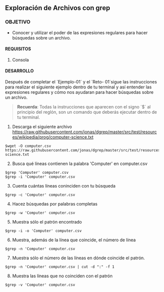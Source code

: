 ## Exploración de Archivos con grep

### OBJETIVO 
 - Conocer y utilizar el poder de las expresiones regulares para hacer búsquedas sobre un archivo.

#### REQUISITOS 
1. Consola

#### DESARROLLO

Después de completar el ´Ejemplo-01´ y el ´Reto- 01´sigue las instrucciones para realizar el siguiente ejemplo dentro de tu terminal y así entender las expresiones regulares y cómo nos ayudaran para hacer búsquedas sobre un archivo.

> **Recuerda**: Todas la instrucciones que aparecen con el signo ´$´ al principio del reglón, son un comando que deberás ejecutar dentro de tu terminal.  

1. Descarga el siguiente archivo https://raw.githubusercontent.com/jonas/dgrep/master/src/test/resources/wikipedia/prog/computer-science.txt
```
$wget -O computer.csv https://raw.githubusercontent.com/jonas/dgrep/master/src/test/resources/wikipedia/prog/computer-science.txt
```
2. Busca qué líneas contienen la palabra 'Computer' en computer.csv
````
$grep 'Computer' computer.csv
$grep -i 'Computer' computer.csv

````
3. Cuenta cuántas líneas coninciden con tu búsqueda
````
$grep -c 'Computer' computer.csv
````
4. Hacez búsquedas por palabras completas
```
$grep -w 'Computer' computer.csv
```
5. Muestra sólo el patrón encontrado
```
$grep -i -o 'Computer' computer.csv
```
6. Muestra, además de la línea que coincide, el número de línea
```
$grep -n 'Computer' computer.csv
```
7. Muestra sólo el número de las líneas en dónde coincide el patrón.
```
$grep -n 'Computer' computer.csv | cut -d ":" -f 1
```
8. Muestra las líneas que no coinciden con el patrón
```
$grep -v 'Computer' computer.csv
````
